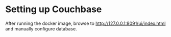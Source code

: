 # Setting up Couchbase

After running the docker image, browse to http://127.0.0.1:8091/ui/index.html
and manually configure database.
